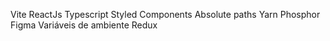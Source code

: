 
Vite
ReactJs
Typescript
Styled Components
Absolute paths
Yarn
Phosphor
Figma
Variáveis de ambiente
Redux